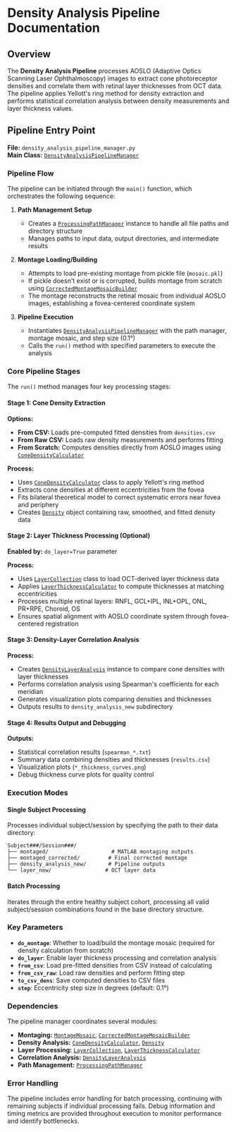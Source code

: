 # Density Analysis Pipeline Documentation

## Overview

The **Density Analysis Pipeline** processes AOSLO (Adaptive Optics Scanning Laser Ophthalmoscopy) images to extract cone photoreceptor densities and correlate them with retinal layer thicknesses from OCT data. The pipeline applies Yellott's ring method for density extraction and performs statistical correlation analysis between density measurements and layer thickness values.

## Pipeline Entry Point

**File:** `density_analysis_pipeline_manager.py`  
**Main Class:** [`DensityAnalysisPipelineManager`](density_analysis_pipeline_manager.py)

### Pipeline Flow

The pipeline can be initiated through the `main()` function, which orchestrates the following sequence:

1. **Path Management Setup**
   - Creates a [`ProcessingPathManager`](processing_path_manager.py) instance to handle all file paths and directory structure
   - Manages paths to input data, output directories, and intermediate results

2. **Montage Loading/Building** 
   - Attempts to load pre-existing montage from pickle file (`mosaic.pkl`)
   - If pickle doesn't exist or is corrupted, builds montage from scratch using [`CorrectedMontageMosaicBuilder`](montage_mosaic_builder.py)
   - The montage reconstructs the retinal mosaic from individual AOSLO images, establishing a fovea-centered coordinate system

3. **Pipeline Execution**
   - Instantiates [`DensityAnalysisPipelineManager`](density_analysis_pipeline_manager.py) with the path manager, montage mosaic, and step size (0.1°)
   - Calls the `run()` method with specified parameters to execute the analysis

### Core Pipeline Stages

The `run()` method manages four key processing stages:

#### Stage 1: Cone Density Extraction
**Options:**
- **From CSV:** Loads pre-computed fitted densities from `densities.csv`
- **From Raw CSV:** Loads raw density measurements and performs fitting
- **From Scratch:** Computes densities directly from AOSLO images using [`ConeDensityCalculator`](cone_density_calculator.py)

**Process:**
- Uses [`ConeDensityCalculator`](cone_density_calculator.py) class to apply Yellott's ring method
- Extracts cone densities at different eccentricities from the fovea
- Fits bilateral theoretical model to correct systematic errors near fovea and periphery
- Creates [`Density`](density.py) object containing raw, smoothed, and fitted density data

#### Stage 2: Layer Thickness Processing (Optional)
**Enabled by:** `do_layer=True` parameter

**Process:**
- Uses [`LayerCollection`](layer_collection.py) class to load OCT-derived layer thickness data
- Applies [`LayerThicknessCalculator`](layer_thickness_calculator.py) to compute thicknesses at matching eccentricities
- Processes multiple retinal layers: RNFL, GCL+IPL, INL+OPL, ONL, PR+RPE, Choroid, OS
- Ensures spatial alignment with AOSLO coordinate system through fovea-centered registration

#### Stage 3: Density-Layer Correlation Analysis
**Process:**
- Creates [`DensityLayerAnalysis`](density_layer_analysis.py) instance to compare cone densities with layer thicknesses
- Performs correlation analysis using Spearman's coefficients for each meridian
- Generates visualization plots comparing densities and thicknesses
- Outputs results to `density_analysis_new` subdirectory

#### Stage 4: Results Output and Debugging
**Outputs:**
- Statistical correlation results (`spearman_*.txt`)
- Summary data combining densities and thicknesses (`results.csv`)
- Visualization plots (`*_thickness_curves.png`)
- Debug thickness curve plots for quality control

### Execution Modes

#### Single Subject Processing
Processes individual subject/session by specifying the path to their data directory:
```
Subject###/Session###/
├── montaged/                    # MATLAB montaging outputs
├── montaged_corrected/         # Final corrected montage
├── density_analysis_new/       # Pipeline outputs
└── layer_new/                 # OCT layer data
```

#### Batch Processing
Iterates through the entire healthy subject cohort, processing all valid subject/session combinations found in the base directory structure.

### Key Parameters

- **`do_montage`**: Whether to load/build the montage mosaic (required for density calculation from scratch)
- **`do_layer`**: Enable layer thickness processing and correlation analysis
- **`from_csv`**: Load pre-fitted densities from CSV instead of calculating
- **`from_csv_raw`**: Load raw densities and perform fitting step
- **`to_csv_dens`**: Save computed densities to CSV files
- **`step`**: Eccentricity step size in degrees (default: 0.1°)

### Dependencies

The pipeline manager coordinates several modules:
- **Montaging:** [`MontageMosaic`](montage_mosaic.py), [`CorrectedMontageMosaicBuilder`](montage_mosaic_builder.py)
- **Density Analysis:** [`ConeDensityCalculator`](cone_density_calculator.py), [`Density`](density.py)
- **Layer Processing:** [`LayerCollection`](layer_collection.py), [`LayerThicknessCalculator`](layer_thickness_calculator.py)
- **Correlation Analysis:** [`DensityLayerAnalysis`](density_layer_analysis.py)
- **Path Management:** [`ProcessingPathManager`](processing_path_manager.py)

### Error Handling

The pipeline includes error handling for batch processing, continuing with remaining subjects if individual processing fails. Debug information and timing metrics are provided throughout execution to monitor performance and identify bottlenecks.